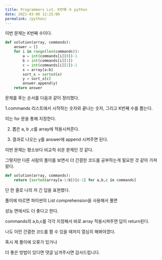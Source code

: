 ```yaml
---
title: Programmers Lv1. K번째 수 python
date: 2021-03-06 12:25:00
permalink: /python/
---
```


이번 문제는 K번째 수이다.

~~~python
def solution(array, commands):
    answer = []
    for i in range(len(commands)):
        a = int(commands[i][0])-1
        b = int(commands[i][1])
        c = int(commands[i][2])-1
        x = array[a:b]
        sort_x = sorted(x)
        y = sort_x[c]
        answer.append(y)            
    return answer
~~~

문제를 푸는 순서를 다음과 같이 정리했다.

1.commands 리스트에서 시작하는 숫자와 끝나는 숫자, 그리고 K번째 수를 뽑는다.

이는 for 문을 통해 지정한다.

2. 뽑은 a, b ,c를 array에 적용시켜준다.

3. 결과로 나오는 y를 answer에 append 시켜주면 된다.

이번 문제는 평소보다 비교적 쉬운 문제인 것 같다.

그렇지만 다른 사람의 풀이를 보면서 더 간결한 코드를 공부하는게 필요한 것 같아 가져왔다.

~~~python
def solution(array, commands):
    return [sorted(array[a-1:b])[c-1] for a,b,c in commands]
~~~

단 한 줄로 나의 저 긴 답을 표현했다.

풀이에 따르면 파이썬의 List comprehension을 사용해서 풀면

성능 면에서도 더 좋다고 한다.

commands의 a,b,c를 각각 지정해서 바로 array 적용시켜주면 답이 return된다.

나도 이런 간결한 코드를 짤 수 있을 때까지 열심히 해봐야겠다.



혹시 제 풀이에 오류가 있거나

더 좋은 방법이 있다면 댓글 남겨주시면 감사드립니다.
